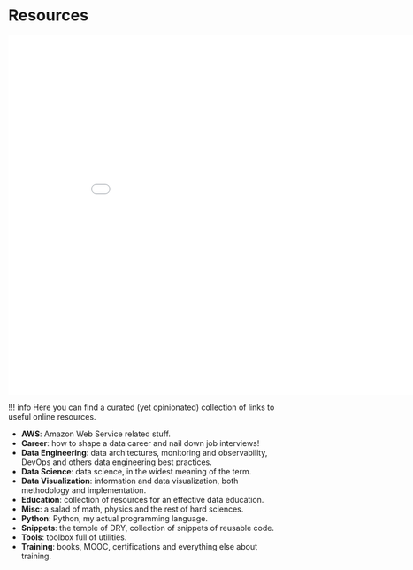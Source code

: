 # Resources

<iframe width="900"
        height="650"
        scrolling="no"
        frameborder="0"
        src="../assets/dsh_datamapplot.html">
</iframe>

!!! info
    Here you can find a curated (yet opinionated) collection of links to useful online resources.

- **AWS**: Amazon Web Service related stuff.
- **Career**: how to shape a data career and nail down job interviews!
- **Data Engineering**: data architectures, monitoring and observability, DevOps and others data engineering best practices.
- **Data Science**: data science, in the widest meaning of the term.
- **Data Visualization**: information and data visualization, both methodology and implementation.
- **Education**: collection of resources for an effective data education.
- **Misc**: a salad of math, physics and the rest of hard sciences.
- **Python**: Python, my actual programming language.
- **Snippets**: the temple of DRY, collection of snippets of reusable code.
- **Tools**: toolbox full of utilities.
- **Training**: books, MOOC, certifications and everything else about training.
